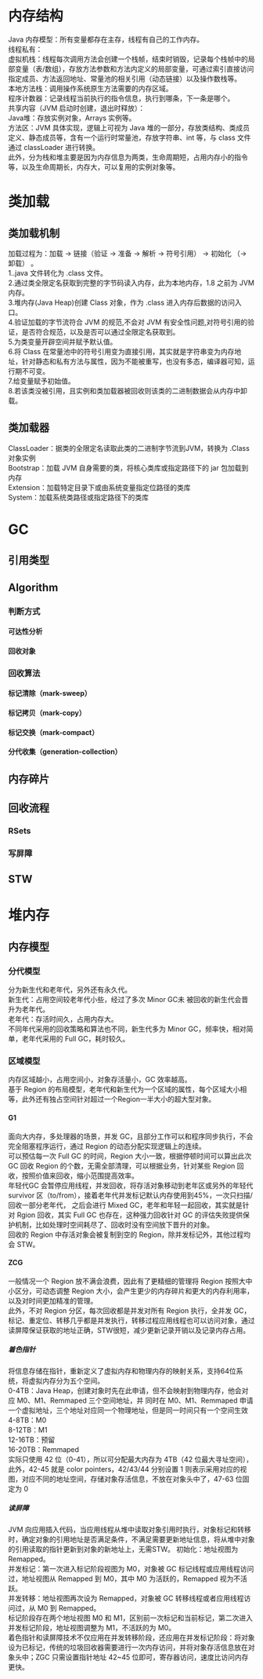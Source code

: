 # 内存结构
Java 内存模型：所有变量都存在主存，线程有自己的工作内存。  
线程私有：  
虚拟机栈：线程每次调用方法会创建一个栈帧，结束时销毁，记录每个栈帧中的局部变量（表/数组），存放方法参数和方法内定义的局部变量，可通过索引直接访问指定成员、方法返回地址、常量池的相关引用（动态链接）以及操作数栈等。  
本地方法栈：调用操作系统原生方法需要的内存区域。  
程序计数器：记录线程当前执行的指令信息，执行到哪条，下一条是哪个。  
共享内容（JVM 启动时创建，退出时释放）：  
Java堆：存放实例对象，Arrays 实例等。  
方法区：JVM 具体实现，逻辑上可视为 Java 堆的一部分，存放类结构、类成员定义、静态成员等，含有一个运行时常量池，存放字符串、int 等，与 class 文件通过 classLoader 进行转换。  
此外，分为栈和堆主要是因为内存信息为两类，生命周期短，占用内存小的指令等，以及生命周期长，内存大，可以复用的实例对象等。  
# 类加载
## 类加载机制
加载过程为：加载 -> 链接（验证 -> 准备 -> 解析 -> 符号引用） -> 初始化 （-> 卸载）  。  
1..java 文件转化为 .class 文件。  
2.通过类全限定名获取到完整的字节码读入内存，此为本地内存，1.8 之前为 JVM 内存。  
3.堆内存(Java Heap)创建 Class 对象，作为 .class 进入内存后数据的访问入口。  
4.验证加载的字节流符合 JVM 的规范,不会对 JVM 有安全性问题,对符号引用的验证，是否符合规范，以及是否可以通过全限定名获取到。  
5.为类变量开辟空间并赋予默认值。  
6.将 Class 在常量池中的符号引用变为直接引用，其实就是字符串变为内存地址，针对静态和私有方法与属性，因为不能被重写，也没有多态，编译器可知，运行期不可变。  
7.给变量赋予初始值。  
8.若该类没被引用，且实例和类加载器被回收则该类的二进制数据会从内存中卸载。  
## 类加载器
ClassLoader：据类的全限定名读取此类的二进制字节流到JVM，转换为 .Class 对象实例  
Bootstrap：加载 JVM 自身需要的类，将核心类库或指定路径下的 jar 包加载到内存  
Extension：加载特定目录下或由系统变量指定位路径的类库  
System：加载系统类路径或指定路径下的类库  
# GC
## 引用类型
## Algorithm
### 判断方式
#### 可达性分析
#### 回收对象
### 回收算法
#### 标记清除（mark-sweep）
#### 标记拷贝（mark-copy）
#### 标记交换（mark-compact）
#### 分代收集（generation-collection）
## 内存碎片
## 回收流程
### RSets
### 写屏障
## STW
# 堆内存
## 内存模型
### 分代模型
分为新生代和老年代，另外还有永久代。  
新生代：占用空间较老年代小些，经过了多次 Minor GC未 被回收的新生代会晋升为老年代。  
老年代：存活时间久，占用内存大。  
不同年代采用的回收策略和算法也不同，新生代多为 Minor GC，频率快，相对简单，老年代采用的 Full GC，耗时较久。
### 区域模型
内存区域越小，占用空间小，对象存活量小，GC 效率越高。  
基于 Region 的布局模型，老年代和新生代为一个区域的属性，每个区域大小相等，此外还有独占空间针对超过一个Region一半大小的超大型对象。
#### G1
面向大内存，多处理器的场景，并发 GC，且部分工作可以和程序同步执行，不会完全阻塞程序运行，通过 Region 的动态分配实现逻辑上的连续。  
可以预估每一次 Full GC 的时间，Region 大小一致，根据停顿时间可以算出此次 GC 回收 Region 的个数，无需全部清理，可以根据业务，针对某些 Region 回收，按照价值来回收，缩小范围提高效率。  
年轻代GC 会暂停应用线程，并发回收，将存活对象移动到老年区或另外的年轻代 survivor 区（to/from），接着老年代并发标记默认内存使用到45%，一次只扫描/回收一部分老年代， 之后会进行 Mixed GC，老年和年轻一起回收，其实就是针对 Rgion 回收，其实 Full GC 也存在，这种强力回收针对 GC 的评估失败提供保护机制，比如处理时空间耗尽了、回收时没有空间放下晋升的对象。  
回收的 Region 中存活对象会被复制到空的 Region，除并发标记外，其他过程均会 STW。
#### ZCG
一般情况一个 Region 放不满会浪费，因此有了更精细的管理将 Region 按照大中小区分，可动态调整 Region 大小，会产生更少的内存碎片和更大的内存利用率，以及对时间更加精准的管理。    
此外，不对 Region 分区，每次回收都是并发对所有 Region 执行，全并发 GC，标记、重定位、转移几乎都是并发执行，转移过程应用线程也可以访问对象，通过读屏障保证获取的地址正确，STW很短，减少更新记录开销以及记录内存占用。
##### 着色指针
将信息存储在指针，重新定义了虚拟内存和物理内存的映射关系，支持64位系统，将虚拟内存分为五个空间。  
0-4TB：Java Heap，创建对象时先在此申请，但不会映射到物理内存，他会对应 M0、M1、Remmaped 三个空间地址，并 同时在 M0、M1、Remmaped 申请一个虚拟地址，三个地址对应同一个物理地址，但是同一时间只有一个空间生效    
4-8TB：M0  
8-12TB：M1  
12-16TB：预留  
16-20TB：Remmaped  
实际只使用 42 位（0-41），所以可分配最大内存为 4TB（42 位最大寻址空间），此外，42-45 就是 color pointers，42/43/44 分别设置 1 则表示采用对应的视图，对应不同的地址空间，存储对象存活信息，不放在对象头中了，47-63 位固定为 0
##### 读屏障
JVM 向应用插入代码，当应用线程从堆中读取对象引用时执行，对象标记和转移时，确定对象的引用地址是否满足条件，不满足需要更新地址信息，将从堆中对象的引用读取的指针更新到对象的新地址上，无需STW。
初始化：地址视图为Remapped。  
并发标记：第一次进入标记阶段视图为 M0，对象被 GC 标记线程或应用线程访问过，地址视图从 Remapped 到 M0，其中 M0 为活跃的，Remapped 视为不活跃。  
并发转移：地址视图再次设为 Remapped，对象被 GC 转移线程或者应用线程访问过，从 M0 到 Remapped。  
标记阶段存在两个地址视图 M0 和 M1，区别前一次标记和当前标记，第二次进入并发标记阶段，地址视图调整为 M1，不活跃的为 M0。  
着色指针和读屏障技术不仅应用在并发转移阶段，还应用在并发标记阶段：将对象设为已标记，传统的垃圾回收器需要进行一次内存访问，并将对象存活信息放在对象头中；ZGC 只需设置指针地址 42~45 位即可，寄存器访问，速度比访问内存更快。
